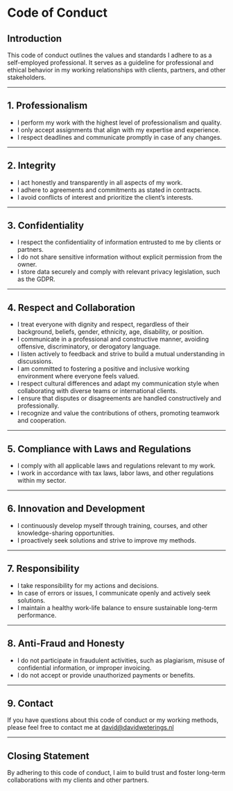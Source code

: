 # Code of Conduct

## Introduction
This code of conduct outlines the values and standards I adhere to as a self-employed professional. It serves as a guideline for professional and ethical behavior in my working relationships with clients, partners, and other stakeholders.

---

## 1. Professionalism
- I perform my work with the highest level of professionalism and quality.
- I only accept assignments that align with my expertise and experience.
- I respect deadlines and communicate promptly in case of any changes.

---

## 2. Integrity
- I act honestly and transparently in all aspects of my work.
- I adhere to agreements and commitments as stated in contracts.
- I avoid conflicts of interest and prioritize the client’s interests.

---

## 3. Confidentiality
- I respect the confidentiality of information entrusted to me by clients or partners.
- I do not share sensitive information without explicit permission from the owner.
- I store data securely and comply with relevant privacy legislation, such as the GDPR.

---

## 4. Respect and Collaboration
- I treat everyone with dignity and respect, regardless of their background, beliefs, gender, ethnicity, age, disability, or position.
- I communicate in a professional and constructive manner, avoiding offensive, discriminatory, or derogatory language.
- I listen actively to feedback and strive to build a mutual understanding in discussions.
- I am committed to fostering a positive and inclusive working environment where everyone feels valued.
- I respect cultural differences and adapt my communication style when collaborating with diverse teams or international clients.
- I ensure that disputes or disagreements are handled constructively and professionally.
- I recognize and value the contributions of others, promoting teamwork and cooperation.

---

## 5. Compliance with Laws and Regulations
- I comply with all applicable laws and regulations relevant to my work.
- I work in accordance with tax laws, labor laws, and other regulations within my sector.

---

## 6. Innovation and Development
- I continuously develop myself through training, courses, and other knowledge-sharing opportunities.
- I proactively seek solutions and strive to improve my methods.

---

## 7. Responsibility
- I take responsibility for my actions and decisions.
- In case of errors or issues, I communicate openly and actively seek solutions.
- I maintain a healthy work-life balance to ensure sustainable long-term performance.

---

## 8. Anti-Fraud and Honesty
- I do not participate in fraudulent activities, such as plagiarism, misuse of confidential information, or improper invoicing.
- I do not accept or provide unauthorized payments or benefits.

---

## 9. Contact
If you have questions about this code of conduct or my working methods, please feel free to contact me at david@davidweterings.nl

---

## Closing Statement

By adhering to this code of conduct, I aim to build trust and foster long-term collaborations with my clients and other partners.
